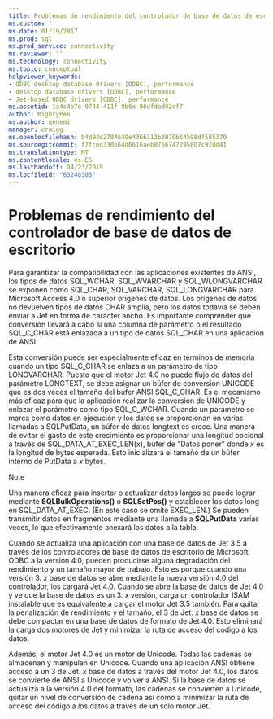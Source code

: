 ```yaml
---
title: Problemas de rendimiento del controlador de base de datos de escritorio | Microsoft Docs
ms.custom: ''
ms.date: 01/19/2017
ms.prod: sql
ms.prod_service: connectivity
ms.reviewer: ''
ms.technology: connectivity
ms.topic: conceptual
helpviewer_keywords:
- ODBC desktop database drivers [ODBC], performance
- desktop database drivers [ODBC], performance
- Jet-based ODBC drivers [ODBC], performance
ms.assetid: 1a4c4b7e-9744-411f-9b6e-06dfdad92cf7
author: MightyPen
ms.author: genemi
manager: craigg
ms.openlocfilehash: b4d92d2784649e4366113b3070b54598df585370
ms.sourcegitcommit: f7fced330b64d6616aeb8766747295807c92dd41
ms.translationtype: MT
ms.contentlocale: es-ES
ms.lasthandoff: 04/23/2019
ms.locfileid: "63240305"
---
```

# <a name="desktop-database-driver-performance-issues"></a>Problemas de rendimiento del controlador de base de datos de escritorio
Para garantizar la compatibilidad con las aplicaciones existentes de ANSI, los tipos de datos SQL_WCHAR, SQL_WVARCHAR y SQL_WLONGVARCHAR se exponen como SQL_CHAR, SQL_VARCHAR, SQL_LONGVARCHAR para Microsoft Access 4.0 o superior orígenes de datos. Los orígenes de datos no devuelven tipos de datos CHAR amplia, pero los datos todavía se deben enviar a Jet en forma de carácter ancho. Es importante comprender que conversión llevará a cabo si una columna de parámetro o el resultado SQL_C_CHAR está enlazada a un tipo de datos SQL_CHAR en una aplicación de ANSI.  
  
 Esta conversión puede ser especialmente eficaz en términos de memoria cuando un tipo SQL_C_CHAR se enlaza a un parámetro de tipo LONGVARCHAR. Puesto que el motor Jet 4.0 no puede flujo de datos del parámetro LONGTEXT, se debe asignar un búfer de conversión UNICODE que es dos veces el tamaño del búfer ANSI SQL_C_CHAR. Es el mecanismo más eficaz para que la aplicación realizar la conversión de UNICODE y enlazar el parámetro como tipo SQL_C_WCHAR. Cuando un parámetro se marca como datos en ejecución y los datos se proporcionan en varias llamadas a SQLPutData, un búfer de datos longtext es crece. Una manera de evitar el gasto de este crecimiento es proporcionar una longitud opcional a través de SQL_DATA_AT_EXEC_LEN(x), búfer de "Datos poner" donde *x* es la longitud de bytes esperada. Esto inicializará el tamaño de un búfer interno de PutData a *x* bytes.  
  
> [!NOTE]  
>  Una manera eficaz para insertar o actualizar datos largos se puede lograr mediante **SQLBulkOperations()** o **SQLSetPos()** y establecer los datos long en SQL_DATA_AT_EXEC. (En este caso se omite EXEC_LEN.) Se pueden transmitir datos en fragmentos mediante una llamada a **SQLPutData** varias veces, lo que efectivamente anexará los datos a la tabla.  
  
 Cuando se actualiza una aplicación con una base de datos de Jet 3.5 a través de los controladores de base de datos de escritorio de Microsoft ODBC a la versión 4.0, pueden producirse alguna degradación del rendimiento y un tamaño mayor de trabajo. Esto es porque cuando una versión 3. *x* base de datos se abre mediante la nueva versión 4.0 del controlador, los cargará Jet 4.0. Cuando se abre la base de datos de Jet 4.0 y ve que la base de datos es un 3. *x* versión, carga un controlador ISAM instalable que es equivalente a cargar el motor Jet 3.5 también. Para quitar la penalización de rendimiento y el tamaño, el 3 de Jet. *x* base de datos se debe compactar en una base de datos de formato de Jet 4.0. Esto eliminará la carga dos motores de Jet y minimizar la ruta de acceso del código a los datos.  
  
 Además, el motor Jet 4.0 es un motor de Unicode. Todas las cadenas se almacenan y manipulan en Unicode. Cuando una aplicación ANSI obtiene acceso a un 3 de Jet. *x* base de datos a través del motor Jet 4.0, los datos se convierte de ANSI a Unicode y volver a ANSI. Si la base de datos se actualiza a la versión 4.0 del formato, las cadenas se convierten a Unicode, quitar un nivel de conversión de cadena así como a minimizar la ruta de acceso del código a los datos a través de un solo motor Jet.

